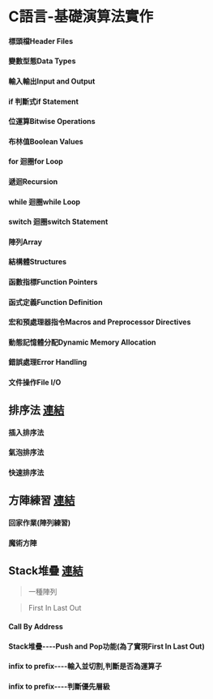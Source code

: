 # C語言-基礎演算法實作
#### 標頭檔Header Files

#### 變數型態Data Types

#### 輸入輸出Input and Output

#### if 判斷式if Statement

#### 位運算Bitwise Operations

#### 布林值Boolean Values

#### for 迴圈for Loop

#### 遞迴Recursion

#### while 迴圈while Loop

#### switch 迴圈switch Statement

#### 陣列Array

#### 結構體Structures

#### 函數指標Function Pointers

#### 函式定義Function Definition

#### 宏和預處理器指令Macros and Preprocessor Directives

#### 動態記憶體分配Dynamic Memory Allocation

#### 錯誤處理Error Handling

#### 文件操作File I/O
## 排序法  [連結]()
#### 插入排序法
#### 氣泡排序法
#### 快速排序法
## 方陣練習  [連結]()
#### 回家作業(陣列練習)
#### 魔術方陣

## Stack堆疊  [連結]()
> 一種陣列

> First In Last Out
#### Call By Address
#### Stack堆疊----Push and Pop功能(為了實現First In Last Out)

#### infix to prefix----輸入並切割,判斷是否為運算子

#### infix to prefix----判斷優先層級

